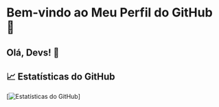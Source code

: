 # Bem-vindo ao Meu Perfil do GitHub 🚀

## Olá, Devs! 👋

## 📈 Estatísticas do GitHub

[![Estatísticas do GitHub](https://github-readme-stats.vercel.app/api?username=ArthurMonti&show_icons=true&theme=dark)]
